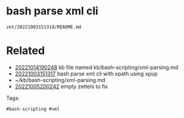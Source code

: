 # bash parse xml cli

` zet/20221003151318/README.md `

# Related

- [20221014190248](/zet/20221014190248/README.md) kb file named kb/bash-scripting/xml-parsing.md
- [20221003151317](/zet/20221003151317/README.md) bash parse xml cli with xpath using xpup
- ~/kb/bash-scripting/xml-parsing.md
- [20221005200242](/zet/20221005200242/README.md) empty zettels to fix

Tags:

    #bash-scripting #xml 
